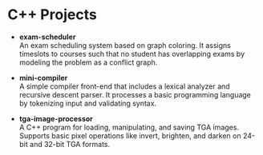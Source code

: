 # C++ Projects

- **exam-scheduler**  
  An exam scheduling system based on graph coloring. It assigns timeslots to courses such that no student has overlapping exams by modeling the problem as a conflict graph.

- **mini-compiler**  
  A simple compiler front-end that includes a lexical analyzer and recursive descent parser. It processes a basic programming language by tokenizing input and validating syntax.

- **tga-image-processor**  
  A C++ program for loading, manipulating, and saving TGA images. Supports basic pixel operations like invert, brighten, and darken on 24-bit and 32-bit TGA formats.

